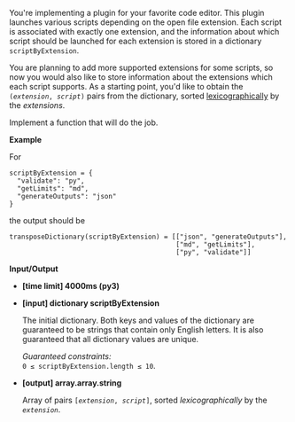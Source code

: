 <div class="markdown"><p>You're implementing a plugin for your favorite code editor. This plugin launches various scripts depending on the open file extension. Each script is associated with exactly one extension, and the information about which script should be launched for each extension is stored in a dictionary <code>scriptByExtension</code>.</p>
<p>You are planning to add more supported extensions for some scripts, so now you would also like to store information about the extensions which each script supports. As a starting point, you'd like to obtain the <code>(<em>extension</em>, <em>script</em>)</code> pairs from the dictionary, sorted <a href="keyword://lexicographical-order-for-strings">lexicographically</a> by the <em>extensions</em>.</p>
<p>Implement a function that will do the job.</p>
<p><strong>Example</strong></p>
<p>For</p>
<pre><code>scriptByExtension = {
  "validate": "py",
  "getLimits": "md",
  "generateOutputs": "json"
}
</code></pre>
<p>the output should be</p>
<pre><code>transposeDictionary(scriptByExtension) = [["json", "generateOutputs"], 
                                          ["md", "getLimits"], 
                                          ["py", "validate"]]
</code></pre>
<p><strong>Input/Output</strong></p>
<ul>
<li><strong>[time limit] 4000ms (py3)</strong></li>
</ul>
<ul>
<li>
<p><strong>[input] dictionary scriptByExtension</strong></p>
<p>The initial dictionary. Both keys and values of the dictionary are guaranteed to be strings that contain only English letters. It is also guaranteed that all dictionary values are unique.</p>
<p><em>Guaranteed constraints:</em><br>
<code>0 ≤ scriptByExtension.length ≤ 10</code>.</p>
</li>
<li>
<p><strong>[output] array.array.string</strong></p>
<p>Array of pairs <code>[<em>extension</em>, <em>script</em>]</code>, sorted <em>lexicographically</em> by the <code><em>extension</em></code>.</p>
</li>
</ul>
</div>